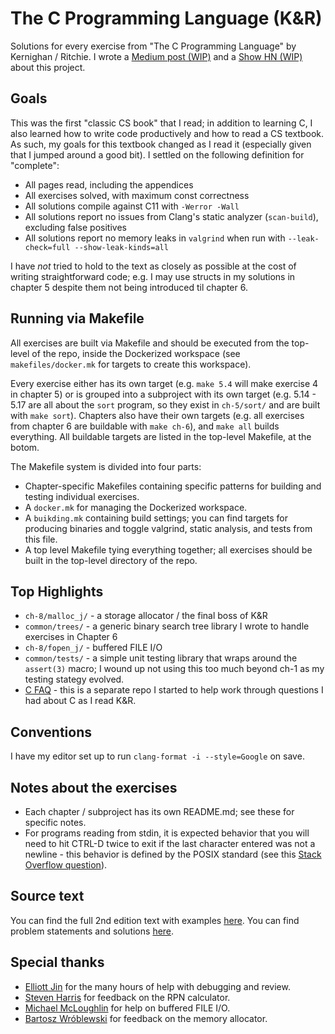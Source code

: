 # The C Programming Language (K&R)
Solutions for every exercise from "The C Programming Language" by Kernighan / Ritchie. I wrote a [Medium post (WIP)]() and a [Show HN (WIP)]() about this project.

## Goals
 This was the first "classic CS book" that I read; in addition to learning C, I also learned how to write code productively and how to read a CS textbook. As such, my goals for this textbook changed as I read it (especially given that I jumped around a good bit). I settled on the following definition for "complete":
- All pages read, including the appendices
- All exercises solved, with maximum const correctness
- All solutions compile against C11 with `-Werror -Wall`
- All solutions report no issues from Clang's static analyzer (`scan-build`), excluding false positives
- All solutions report no memory leaks in `valgrind` when run with `--leak-check=full --show-leak-kinds=all`

I have _not_ tried to hold to the text as closely as possible at the cost of writing straightforward code; e.g. I may use structs in my solutions in chapter 5 despite them not being introduced til chapter 6.

## Running via Makefile
All exercises are built via Makefile and should be executed from the top-level of the repo, inside the Dockerized workspace (see `makefiles/docker.mk` for targets to create this workspace).

Every exercise either has its own target (e.g. `make 5.4` will make exercise 4 in chapter 5) or is grouped into a subproject with its own target (e.g. 5.14 - 5.17 are all about the `sort` program, so they exist in `ch-5/sort/` and are built with `make sort`). Chapters also have their own targets (e.g. all exercises from chapter 6 are buildable with `make ch-6`), and `make all` builds everything. All buildable targets are listed in the top-level Makefile, at the botom.

The Makefile system is divided into four parts:
* Chapter-specific Makefiles containing specific patterns for building and testing individual exercises.
* A `docker.mk` for managing the Dockerized workspace.
* A `buikding.mk` containing build settings; you can find targets for producing binaries and toggle valgrind, static analysis, and tests from this file.
* A top level Makefile tying everything together; all exercises should be built in the top-level directory of the repo.

## Top Highlights
* `ch-8/malloc_j/` - a storage allocator / the final boss of K&R
* `common/trees/` - a generic binary search tree library I wrote to handle exercises in Chapter 6
* `ch-8/fopen_j/` - buffered FILE I/O
* `common/tests/` - a simple unit testing library that wraps around the `assert(3)` macro; I wound up not using this too much beyond ch-1 as my testing stategy evolved.
* [C FAQ](https://github.com/jsgoller1/c-faq) - this is a separate repo I started to help work through questions I had about C as I read K&R.

## Conventions
I have my editor set up to run `clang-format -i --style=Google` on save.

## Notes about the exercises
* Each chapter / subproject has its own README.md; see these for specific notes.
* For programs reading from stdin, it is expected behavior that you will need to hit CTRL-D twice to exit if the last character entered was not a newline - this behavior is defined by the POSIX standard (see this [Stack Overflow question](https://stackoverflow.com/questions/21260674/why-do-i-need-to-type-ctrl-d-twice-to-mark-end-of-file?utm_medium=organic&utm_source=google_rich_qa&utm_campaign=google_rich_qa)).

## Source text
You can find the full 2nd edition text with examples [here](http://cs.indstate.edu/~cbasavaraj/cs559/the_c_programming_language_2.pdf). You can find problem statements and solutions [here](https://clc-wiki.net/wiki/K%26R2_solutions:Chapter_4).

## Special thanks
* [Elliott Jin](https://github.com/robot-dreams) for the many hours of help with debugging and review.
* [Steven Harris](https://github.com/seh) for feedback on the RPN calculator.
* [Michael McLoughlin](https://github.com/mmcloughlin) for help on buffered FILE I/O.
* [Bartosz Wróblewski](https://github.com/bawr) for feedback on the memory allocator.
